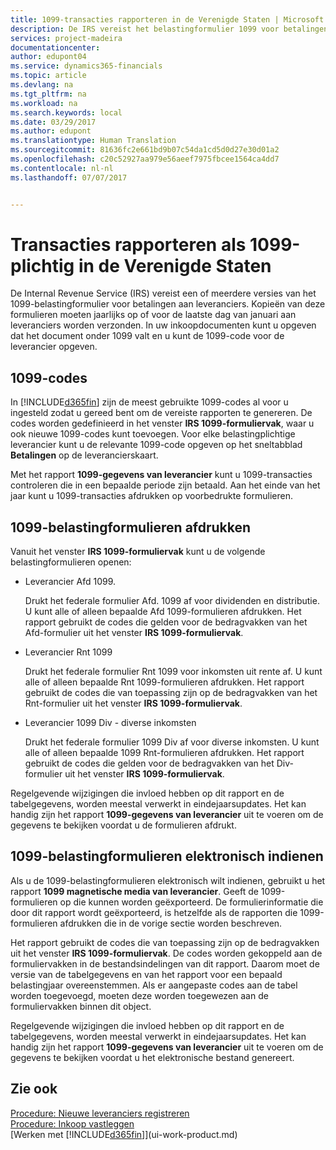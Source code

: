 ```yaml
---
title: 1099-transacties rapporteren in de Verenigde Staten | Microsoft Docs
description: De IRS vereist het belastingformulier 1099 voor betalingen aan leveranciers en u kunt opgeven dat een inkoopdocument 1099-plichtig is en de code 1099 opgeven voor de leverancier.
services: project-madeira
documentationcenter: 
author: edupont04
ms.service: dynamics365-financials
ms.topic: article
ms.devlang: na
ms.tgt_pltfrm: na
ms.workload: na
ms.search.keywords: local
ms.date: 03/29/2017
ms.author: edupont
ms.translationtype: Human Translation
ms.sourcegitcommit: 81636fc2e661bd9b07c54da1cd5d0d27e30d01a2
ms.openlocfilehash: c20c52927aa979e56aeef7975fbcee1564ca4dd7
ms.contentlocale: nl-nl
ms.lasthandoff: 07/07/2017


---
```

# <a name="reporting-transactions-as-1099-liable-in-the-us"></a>Transacties rapporteren als 1099-plichtig in de Verenigde Staten

De Internal Revenue Service (IRS) vereist een of meerdere versies van het 1099-belastingformulier voor betalingen aan leveranciers. Kopieën van deze formulieren moeten jaarlijks op of voor de laatste dag van januari aan leveranciers worden verzonden. In uw inkoopdocumenten kunt u opgeven dat het document onder 1099 valt en u kunt de 1099-code voor de leverancier opgeven.  

## <a name="1099-codes"></a>1099-codes
In [!INCLUDE[d365fin](includes/d365fin_md.md)] zijn de meest gebruikte 1099-codes al voor u ingesteld zodat u gereed bent om de vereiste rapporten te genereren. De codes worden gedefinieerd in het venster **IRS 1099-formuliervak**, waar u ook nieuwe 1099-codes kunt toevoegen. Voor elke belastingplichtige leverancier kunt u de relevante 1099-code opgeven op het sneltabblad **Betalingen** op de leverancierskaart.  

Met het rapport **1099-gegevens van leverancier** kunt u 1099-transacties controleren die in een bepaalde periode zijn betaald. Aan het einde van het jaar kunt u 1099-transacties afdrukken op voorbedrukte formulieren.  

## <a name="printing-1099-tax-forms"></a>1099-belastingformulieren afdrukken
Vanuit het venster **IRS 1099-formuliervak** kunt u de volgende belastingformulieren openen:  

* Leverancier Afd 1099.  

  Drukt het federale formulier Afd. 1099 af voor dividenden en distributie. U kunt alle of alleen bepaalde Afd 1099-formulieren afdrukken. Het rapport gebruikt de codes die gelden voor de bedragvakken van het Afd-formulier uit het venster **IRS 1099-formuliervak**.  
* Leverancier Rnt 1099  

  Drukt het federale formulier Rnt 1099 voor inkomsten uit rente af. U kunt alle of alleen bepaalde Rnt 1099-formulieren afdrukken. Het rapport gebruikt de codes die van toepassing zijn op de bedragvakken van het Rnt-formulier uit het venster **IRS 1099-formuliervak**.  
* Leverancier 1099 Div - diverse inkomsten  

  Drukt het federale formulier 1099 Div af voor diverse inkomsten. U kunt alle of alleen bepaalde 1099 Rnt-formulieren afdrukken. Het rapport gebruikt de codes die gelden voor de bedragvakken van het Div-formulier uit het venster **IRS 1099-formuliervak**.  

Regelgevende wijzigingen die invloed hebben op dit rapport en de tabelgegevens, worden meestal verwerkt in eindejaarsupdates.
Het kan handig zijn het rapport **1099-gegevens van leverancier** uit te voeren om de gegevens te bekijken voordat u de formulieren afdrukt.

## <a name="submitting-1099-tax-forms-electronically"></a>1099-belastingformulieren elektronisch indienen
Als u de 1099-belastingformulieren elektronisch wilt indienen, gebruikt u het rapport **1099 magnetische media van leverancier**. Geeft de 1099-formulieren op die kunnen worden geëxporteerd. De formulierinformatie die door dit rapport wordt geëxporteerd, is hetzelfde als de rapporten die 1099-formulieren afdrukken die in de vorige sectie worden beschreven.  

Het rapport gebruikt de codes die van toepassing zijn op de bedragvakken uit het venster **IRS 1099-formuliervak**. De codes worden gekoppeld aan de formuliervakken in de bestandsindelingen van dit rapport. Daarom moet de versie van de tabelgegevens en van het rapport voor een bepaald belastingjaar overeenstemmen. Als er aangepaste codes aan de tabel worden toegevoegd, moeten deze worden toegewezen aan de formuliervakken binnen dit object.  

Regelgevende wijzigingen die invloed hebben op dit rapport en de tabelgegevens, worden meestal verwerkt in eindejaarsupdates.
Het kan handig zijn het rapport **1099-gegevens van leverancier** uit te voeren om de gegevens te bekijken voordat u het elektronische bestand genereert.  

## <a name="see-also"></a>Zie ook
[Procedure: Nieuwe leveranciers registreren](purchasing-how-register-new-vendors.md)  
[Procedure: Inkoop vastleggen](purchasing-how-record-purchases.md)  
[Werken met [!INCLUDE[d365fin](includes/d365fin_md.md)]](ui-work-product.md)  

